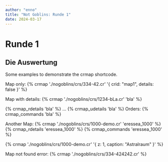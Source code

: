 ```yaml
---
author: "enno"
title: "Not Goblins: Runde 1"
date: 2024-03-17
---
```

# Runde 1
## Die Auswertung

Some examples to demonstrate the crmap shortcode.

Map only:
{% crmap './nogoblins/crs/334-42.cr' '{ crid: "map1", details: false }' %}

Map with details:
{% crmap './nogoblins/crs/1234-bLa.cr' 'bla' %} 

{% crmap_rdetails 'bla' %}
...
{% crmap_udetails 'bla' %}
Orders:
{% crmap_commands 'bla' %}


Another Map:
{% crmap './nogoblins/crs/1000-demo.cr' 'eressea_1000' %}
{% crmap_rdetails 'eressea_1000' %}
{% crmap_commands 'eressea_1000' %}

{% crmap './nogoblins/crs/1000-demo.cr' '{ z: 1, caption: "Astralraum" }'  %}



Map not found error:
{% crmap './nogoblins/crs/334-424242.cr' %}

